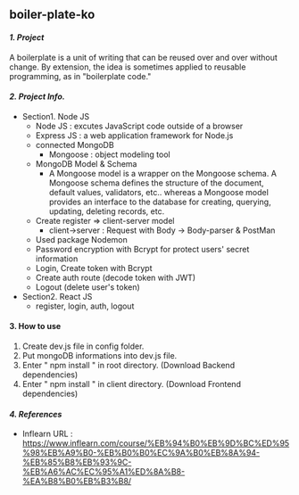 ## boiler-plate-ko
#### _1. Project <boiler-plate-ko>_
  A boilerplate is a unit of writing that can be reused over and over without change. By extension, the idea is sometimes applied to reusable programming, as in "boilerplate code."
#### _2. Project Info._
* Section1. Node JS
  - Node JS : excutes JavaScript code outside of a browser
  - Express JS : a web application framework for Node.js
  - connected MongoDB
    + Mongoose : object modeling tool
  - MongoDB Model & Schema
    + A Mongoose model is a wrapper on the Mongoose schema. A Mongoose schema defines the structure of the document, default values, validators, etc.. whereas a Mongoose model provides an interface to the database for creating, querying, updating, deleting records, etc.
  - Create register => client-server model
    + client->server : Request with Body -> Body-parser & PostMan
  - Used package Nodemon
  - Password encryption with Bcrypt for protect users' secret information
  - Login, Create token with Bcrypt
  - Create auth route (decode token with JWT)
  - Logout (delete user's token)
 * Section2. React JS
    - register, login, auth, logout
#### 3. How to use
  1. Create dev.js file in config folder.
  2. Put mongoDB informations into dev.js file.
  3. Enter " npm install " in root directory. (Download Backend dependencies)
  4. Enter " npm install " in client directory. (Download Frontend dependencies)
#### _4. References_
  * Inflearn URL : https://www.inflearn.com/course/%EB%94%B0%EB%9D%BC%ED%95%98%EB%A9%B0-%EB%B0%B0%EC%9A%B0%EB%8A%94-%EB%85%B8%EB%93%9C-%EB%A6%AC%EC%95%A1%ED%8A%B8-%EA%B8%B0%EB%B3%B8/
